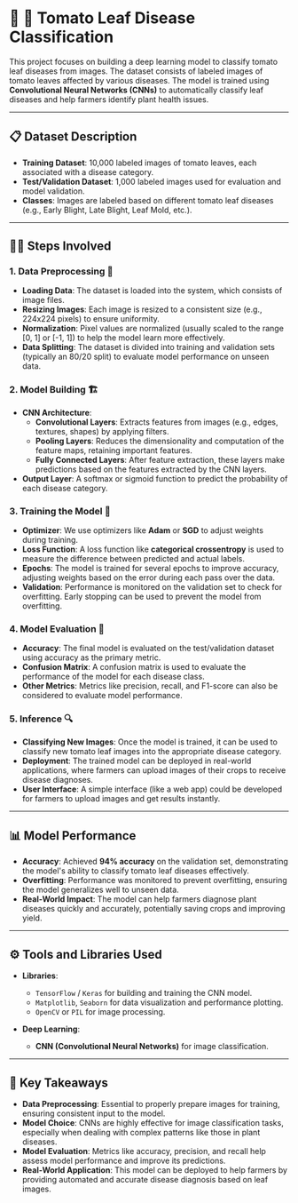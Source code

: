 # 🍃 🍅 Tomato Leaf Disease Classification

This project focuses on building a deep learning model to classify tomato leaf diseases from images. The dataset consists of labeled images of tomato leaves affected by various diseases. The model is trained using **Convolutional Neural Networks (CNNs)** to automatically classify leaf diseases and help farmers identify plant health issues.

---

## 📋 **Dataset Description**

- **Training Dataset**: 10,000 labeled images of tomato leaves, each associated with a disease category.
- **Test/Validation Dataset**: 1,000 labeled images used for evaluation and model validation.
- **Classes**: Images are labeled based on different tomato leaf diseases (e.g., Early Blight, Late Blight, Leaf Mold, etc.).

---

## 🧑‍💻 **Steps Involved**

### 1. **Data Preprocessing** 🌱
   - **Loading Data**: The dataset is loaded into the system, which consists of image files.
   - **Resizing Images**: Each image is resized to a consistent size (e.g., 224x224 pixels) to ensure uniformity.
   - **Normalization**: Pixel values are normalized (usually scaled to the range [0, 1] or [-1, 1]) to help the model learn more effectively.
   - **Data Splitting**: The dataset is divided into training and validation sets (typically an 80/20 split) to evaluate model performance on unseen data.

### 2. **Model Building** 🏗️
   - **CNN Architecture**: 
     - **Convolutional Layers**: Extracts features from images (e.g., edges, textures, shapes) by applying filters.
     - **Pooling Layers**: Reduces the dimensionality and computation of the feature maps, retaining important features.
     - **Fully Connected Layers**: After feature extraction, these layers make predictions based on the features extracted by the CNN layers.
   - **Output Layer**: A softmax or sigmoid function to predict the probability of each disease category.

### 3. **Training the Model** 🚀
   - **Optimizer**: We use optimizers like **Adam** or **SGD** to adjust weights during training.
   - **Loss Function**: A loss function like **categorical crossentropy** is used to measure the difference between predicted and actual labels.
   - **Epochs**: The model is trained for several epochs to improve accuracy, adjusting weights based on the error during each pass over the data.
   - **Validation**: Performance is monitored on the validation set to check for overfitting. Early stopping can be used to prevent the model from overfitting.

### 4. **Model Evaluation** 🏅
   - **Accuracy**: The final model is evaluated on the test/validation dataset using accuracy as the primary metric.
   - **Confusion Matrix**: A confusion matrix is used to evaluate the performance of the model for each disease class.
   - **Other Metrics**: Metrics like precision, recall, and F1-score can also be considered to evaluate model performance.

### 5. **Inference** 🔍
   - **Classifying New Images**: Once the model is trained, it can be used to classify new tomato leaf images into the appropriate disease category.
   - **Deployment**: The trained model can be deployed in real-world applications, where farmers can upload images of their crops to receive disease diagnoses.
   - **User Interface**: A simple interface (like a web app) could be developed for farmers to upload images and get results instantly.

---

## 📊 **Model Performance**

- **Accuracy**: Achieved **94% accuracy** on the validation set, demonstrating the model's ability to classify tomato leaf diseases effectively.
- **Overfitting**: Performance was monitored to prevent overfitting, ensuring the model generalizes well to unseen data.
- **Real-World Impact**: The model can help farmers diagnose plant diseases quickly and accurately, potentially saving crops and improving yield.

---

## ⚙️ **Tools and Libraries Used**

- **Libraries**:  
  - `TensorFlow` / `Keras` for building and training the CNN model.  
  - `Matplotlib`, `Seaborn` for data visualization and performance plotting.  
  - `OpenCV` or `PIL` for image processing.

- **Deep Learning**:  
  - **CNN (Convolutional Neural Networks)** for image classification.

---

## 🎯 **Key Takeaways**

- **Data Preprocessing**: Essential to properly prepare images for training, ensuring consistent input to the model.
- **Model Choice**: CNNs are highly effective for image classification tasks, especially when dealing with complex patterns like those in plant diseases.
- **Model Evaluation**: Metrics like accuracy, precision, and recall help assess model performance and improve its predictions.
- **Real-World Application**: This model can be deployed to help farmers by providing automated and accurate disease diagnosis based on leaf images.
